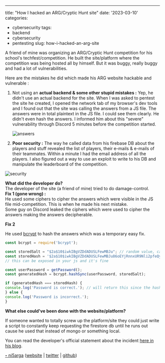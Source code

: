 ---
title: "How I hacked an ARG/Cryptic Hunt site"
date: '2023-03-10'
categories:
  - cybersecurity 
tags:
  - backend
  - cybersecurity
  - pentesting
slug: how-i-hacked-an-arg-site

A friend of mine was organizing an ARG/Cryptic Hunt competition for his school's techfest/competition. He built the site/platform where the competition was being hosted all by himself. But it was buggy, really buggy and had a lot of vulnerabilities.

Here are the mistakes he did which made his ARG website hackable and vulnerable :  
  
1. Not using an **actual backend & some other stupid mistakes :** Yep, he didn't use an actual backend for the site. When I was asked to pentest the site he created, I opened the network tab of my browser's dev tools and I found out that the site was calling the answers from a JS file. The answers were in total plaintext in the JS file. I could see them clearly. He didn't even hash the answers. I informed him about this "severe" vulnerability through Discord 5 minutes before the competition started.

      ![answers](https://i.imgur.com/2umc2lW.png)


2. **Poor security :** The way he called data from his firebase DB about the players and stuff revealed the list of players, their e-mails & e-mails of their teammates. Within a minute I had the email address of all the players. I also figured out a way to use an exploit to write to his DB and manipulate the leaderboard of the competition.

![security](https://i.imgur.com/M6pn6p2.png)

**What did the developer do?**  
The developer of the site (a friend of mine) tried to do damage-control.  
**Fix 1 (gone wrong) :**  
He used some ciphers to cipher the answers which were visible in the JS file mid-competition. This is when he made his next mistake.  
Some guy on Discord leaked the ciphers which were used to cipher the answers making the answers decipherable.

**Fix 2**

He used [bcrypt](https://www.npmjs.com/package/bcryptjs) to hash the answers which was a temporary easy fix.

   ~~~javascript
const bcrypt = require('bcrypt');

const storedSalt = "$2a$10$iwkIBgVZDdADUSLFewMBJu"; // random value, can be exposed
const storedHash = '$2a$10$iwkIBgVZDdADUSLFewMBJu86oEYjRnnxUR9Nli2pfeQyRaIzr5kMS'; // hashing the password with storedSalt,
// this can be exposed in your js and it's fine

const userPassword = getPassword();
const generatedHash = bcrypt.hashSync(userPassword, storedSalt);

if (generatedHash === storedHash) {
  console.log('Password is correct.'); // will return this since the hashes match, since same salt
} else {
  console.log('Password is incorrect.');
}
   ~~~


**What else could've been done with the website/platform?**

If someone wanted to totally screw up the platform/site they could just write a script to constantly keep requesting the firestore db until he runs out cause he used that instead of mongo or something local.

You can read the developer's official statement about the incident [here in his blog](https://nam.is-a.dev/blog/how-to-not-make-quiz/).

[**-** ni5arga](https://github.com/ni5arga) ([website](https://nisarga.me) | [twitter](https://twitter.com/ni5arga) | [github](https://github.com/ni5arga))
